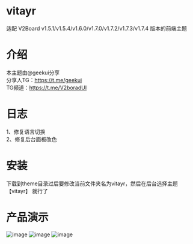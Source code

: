 # vitayr
适配 V2Board v1.5.1/v1.5.4/v1.6.0/v1.7.0/v1.7.2/v1.7.3/v1.7.4 版本的前端主题

# 介绍
本主题由@geekui分享  
分享人TG：https://t.me/geekui  
TG频道：https://t.me/V2boradUI  

# 日志
1、修复语言切换  
2、修复后台面板改色

# 安装
下载到theme目录过后要修改当前文件夹名为vitayr，然后在后台选择主题 【vitayr】 就行了

# 产品演示
![image](https://github.com/Bitsea1/vitayr/assets/100432611/837a4c05-73f6-4b7d-8efb-ad815663c084)
![image](https://github.com/Bitsea1/vitayr/assets/100432611/27aef837-e6ea-41af-b201-a15f15e5edfc)
![image](https://github.com/Bitsea1/vitayr/assets/100432611/6ebec4ac-c3f6-41f7-8fac-7486b3986e46)
